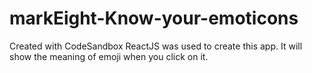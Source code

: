 # markEight-Know-your-emoticons
Created with CodeSandbox
ReactJS was used to create this app. It will show the meaning of emoji when you click on it.
